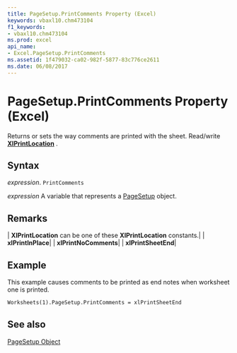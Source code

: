 ```yaml
---
title: PageSetup.PrintComments Property (Excel)
keywords: vbaxl10.chm473104
f1_keywords:
- vbaxl10.chm473104
ms.prod: excel
api_name:
- Excel.PageSetup.PrintComments
ms.assetid: 1f479032-ca02-982f-5877-83c776ce2611
ms.date: 06/08/2017
---
```



# PageSetup.PrintComments Property (Excel)

Returns or sets the way comments are printed with the sheet. Read/write  **[XlPrintLocation](Excel.XlPrintLocation.md)** .


## Syntax

 _expression_. `PrintComments`

 _expression_ A variable that represents a [PageSetup](./Excel.PageSetup.md) object.


## Remarks





| **XlPrintLocation** can be one of these **XlPrintLocation** constants.|
| **xlPrintInPlace**|
| **xlPrintNoComments**|
| **xlPrintSheetEnd**|

## Example

This example causes comments to be printed as end notes when worksheet one is printed.


```vb
Worksheets(1).PageSetup.PrintComments = xlPrintSheetEnd
```


## See also


[PageSetup Object](Excel.PageSetup.md)

